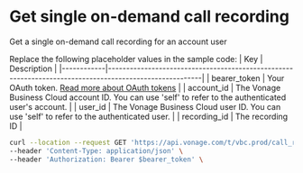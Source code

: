# Get single on-demand call recording
Get a single on-demand call recording for an account user

Replace the following placeholder values in the sample code:
| Key        | Description                                                                                            |
|------------|--------------------------------------------------------------------------------------------------------|
| bearer_token | Your OAuth token. [Read more about OAuth tokens](https://developer.nexmo.com/vonage-business-cloud/vbc-apis/getting-started/authentication) |
| account_id | The Vonage Business Cloud account ID. You can use 'self' to refer to the authenticated user's account. |
| user_id | The Vonage Business Cloud user ID. You can use 'self' to refer to the authenticated user. |
| recording_id | The recording ID |

``` bash
curl --location --request GET 'https://api.vonage.com/t/vbc.prod/call_recording/api/accounts/:account_id/users/:user_id/call_recordings/:recording_id' \
--header 'Content-Type: application/json' \
--header 'Authorization: Bearer $bearer_token' \
```
